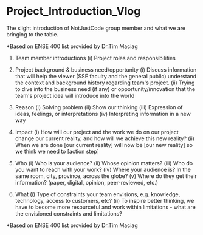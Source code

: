 # Project_Introduction_Vlog

The slight introduction of NotJustCode group member and what we are bringing to the table. 

*Based on ENSE 400 list provided by Dr.Tim Maciag

1.  Team member introductions
    (i)   Project roles and responsibilities

2.  Project background & business need/opportunity
    (i)   Discuss information that will help the viewer (SSE faculty and the general public) understand the context and background history 
          regarding team's project. 
    (ii)  Trying to dive into the business need (if any) or opportunity/innovation that the team's project idea will introduce into the world

3.  Reason
    (i)   Solving problem
    (ii)  Show our thinking
    (iii) Expression of ideas, feelings, or interpretations
    (iv)  Interpreting information in a new way

4.  Impact
    (i)   How will our project and the work we do on our project change our current reality, and how will we achieve this new reality?
    (ii)  When we are done [our current reality] will now be [our new reality] so we think we need to [action step]

5.  Who
    (i)   Who is your audience?
    (ii)  Whose opinion matters?
    (iii) Who do you want to reach with your work?
    (iv)  Where your audience is? In the same room, city, province, across the globe?
    (v)   Where do they get their information? (paper, digital, opinion, peer-reviewed, etc.)

6.  What
    (i)   Type of constraints your team envisions, e.g. knowledge, technology, access to customers, etc? 
    (ii)  To inspire better thinking, we have to become more resourceful and work within limitations - what are the envisioned constraints and limitations?
    
*Based on ENSE 400 list provided by Dr.Tim Maciag
